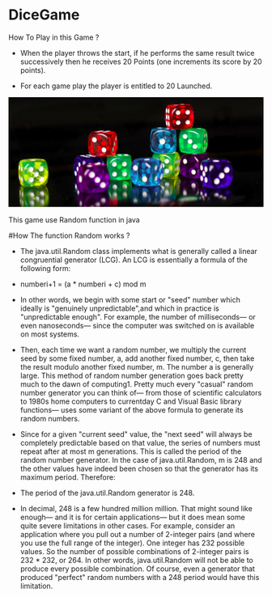 # DiceGame

How To Play in this Game  ?

- When the player throws the start, if he performs the same result twice successively then he receives 20 Points (one increments its score by 20 points).

- For each game play the player is entitled to 20 Launched.

![KadaH](WebContent/images/dice.png)

This game use Random function in java 

#How The function Random works ?

- The java.util.Random class implements what is generally called a linear congruential generator (LCG). An LCG is essentially a formula of the following form:

- numberi+1 = (a * numberi + c) mod m

- In other words, we begin with some start or "seed" number which ideally is "genuinely unpredictable",and which in practice is "unpredictable enough". For example, the number of milliseconds— or even nanoseconds— since the computer was switched on is available on most systems.

- Then, each time we want a random number, we multiply the current seed by some fixed number, a, add another fixed number, c, then take the result modulo another fixed number, m. The number a is generally large. This method of random number generation goes back pretty much to the dawn of computing1. Pretty much every "casual" random number generator you can think of— from those of scientific calculators to 1980s home computers to currentday C and Visual Basic library functions— uses some variant of the above formula to generate its random numbers. 

- Since for a given "current seed" value, the "next seed" will always be completely predictable based on that value, the series of numbers must repeat after at most m generations. This is called the period of the random number generator. In the case of java.util.Random, m is 248 and the other values have indeed been chosen so that the generator has its maximum period. Therefore:

- The period of the java.util.Random generator is 248.

- In decimal, 248 is a few hundred million million. That might sound like enough— and it is for certain applications— but it does mean some quite severe limitations in other cases. For example, consider an application where you pull out a number of 2-integer pairs (and where you use the full range of the integer). One integer has 232 possible values. So the number of possible combinations of 2-integer pairs is 232 * 232, or 264. In other words, java.util.Random will not be able to produce every possible combination. Of course, even a generator that produced "perfect" random numbers with a 248 period would have this limitation. 
